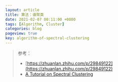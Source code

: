 ```yaml
---
layout: article
title: 算法：谱聚类
date: 2021-02-07 00:11:00 +0800
tags: [Algorithm, Cluster]
categories: blog
pageview: true
key: algorithm-of-spectral-clustering
---
```




> 参考：
>
> - [https://zhuanlan.zhihu.com/p/29849122](https://zhuanlan.zhihu.com/p/29849122)
> - [A Tutorial on Spectral Clustering](https://arxiv.org/pdf/0711.0189.pdf)